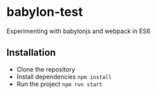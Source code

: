 # babylon-test
Experimenting with babylonjs and webpack in ES6

## Installation

- Clone the repository
- Install dependencies `npm install`
- Run the project `npm run start`
